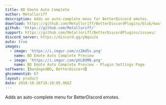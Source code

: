 ```yaml
---
title: BD Emote Auto Complete
author: Metalloriff
description: Adds an auto-complete menu for BetterDiscord emotes.
download: https://github.com/Metalloriff/BetterDiscordPlugins/blob/master/BDEmoteAutocomplete.plugin.js
github: 'https://github.com/Metalloriff/'
support: https://github.com/Metalloriff/BetterDiscordPlugins/issues/
discord_server: https://discord.gg/yNqzuJa
auto: true
images:
  - image: 'https://i.imgur.com/zzZAd5s.png'
    name: BD Emote Auto Complete Preview
  - image: 'https://i.imgur.com/phLB9M8.png'
    name: BD Emote Auto Complete Preview - Plugin Settings Page
software: [BandagedBD, BetterDiscord]
ghcommentid: 67
layout: product
date: 2018-10-26T18:10:05.966Z
---
```

Adds an auto-complete menu for BetterDiscord emotes.